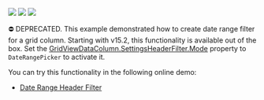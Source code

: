 <!-- default badges list -->
![](https://img.shields.io/endpoint?url=https://codecentral.devexpress.com/api/v1/VersionRange/134059746/15.2.4%2B)
[![](https://img.shields.io/badge/Open_in_DevExpress_Support_Center-FF7200?style=flat-square&logo=DevExpress&logoColor=white)](https://supportcenter.devexpress.com/ticket/details/E1990)
[![](https://img.shields.io/badge/📖_How_to_use_DevExpress_Examples-e9f6fc?style=flat-square)](https://docs.devexpress.com/GeneralInformation/403183)
<!-- default badges end -->
⛔ DEPRECATED. This example demonstrated how to create date range filter for a grid column. Starting with v15.2, this functionality is available out of the box. Set the <a href="https://docs.devexpress.com/AspNet/DevExpress.Web.GridDataColumnHeaderFilterSettings.Mode">GridViewDataColumn.SettingsHeaderFilter.Mode</a> property to `DateRangePicker` to activate it.

You can try this functionality in the following online demo:

- <a href="https://demos.devexpress.com/ASPxGridViewDemos/Filtering/DateRangeHeaderFilter.aspx">Date Range Header Filter</a>

